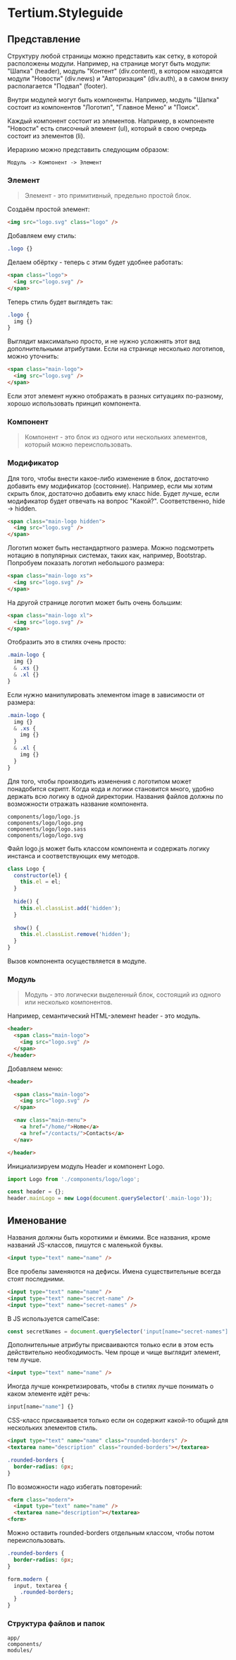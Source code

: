 # Tertium.Styleguide

## Представление

Структуру любой страницы можно представить как сетку, в которой расположены модули. Например, на странице могут быть модули: "Шапка" (header), модуль "Контент" (div.content), в котором находятся модули "Новости" (div.news) и "Авторизация" (div.auth), а в самом внизу располагается "Подвал" (footer).

Внутри модулей могут быть компоненты. Например, модуль "Шапка" состоит из компонентов "Логотип", "Главное Меню" и "Поиск".

Каждый компонент состоит из элементов. Например, в компоненте "Новости" есть списочный элемент (ul), который в свою очередь состоит из элементов (li).

Иерархию можно представить следующим образом:

```text
Модуль -> Компонент -> Элемент
```

### Элемент

> Элемент - это примитивный, предельно простой блок.

Создаём простой элемент:

```html
<img src="logo.svg" class="logo" />
```

Добавляем ему стиль:

```sass
.logo {}
```

Делаем обёртку - теперь с этим будет удобнее работать:

```html
<span class="logo">
  <img src="logo.svg" />
</span>
```

Теперь стиль будет выглядеть так:

```sass
.logo {
  img {}
}
```

Выглядит максимально просто, и не нужно усложнять этот вид дополнительными атрибутами. Если на странице несколько логотипов, можно уточнить:

```html
<span class="main-logo">
  <img src="logo.svg" />
</span>
```

Если этот элемент нужно отображать в разных ситуациях по-разному, хорошо использовать принцип компонента.

### Компонент

> Компонент - это блок из одного или нескольких элементов, который можно переиспользовать.

### Модификатор

Для того, чтобы внести какое-либо изменение в блок, достаточно добавить ему модификатор (состояние). Например, если мы хотим скрыть блок, достаточно добавить ему класс hide. Будет лучше, если модификатор будет отвечать на вопрос "Какой?". Соответственно, hide -> hidden.

```html
<span class="main-logo hidden">
  <img src="logo.svg" />
</span>
```

Логотип может быть нестандартного размера. Можно подсмотреть нотацию в популярных системах, таких как, например, Bootstrap. Попробуем показать логотип небольшого размера:

```html
<span class="main-logo xs">
  <img src="logo.svg" />
</span>
```

На другой странице логотип может быть очень большим:

```html
<span class="main-logo xl">
  <img src="logo.svg" />
</span>
```

Отобразить это в стилях очень просто:

```sass
.main-logo {
  img {}
  & .xs {}
  & .xl {}
}
```

Если нужно манипулировать элементом image в зависимости от размера:

```sass
.main-logo {
  img {}
  & .xs {
    img {}
  }
  & .xl {
    img {}
  }
}
```

Для того, чтобы производить изменения с логотипом может понадобится скрипт. Когда кода и логики становится много, удобно держать всю логику в одной директории. Названия файлов должны по возможности отражать название компонента.

```filesystem
components/logo/logo.js
components/logo/logo.png
components/logo/logo.sass
components/logo/logo.svg
```

Файл logo.js может быть классом компонента и содержать логику инстанса и соответствующих ему методов.

```javascript
class Logo {
  constructor(el) {
    this.el = el;
  }
  
  hide() {
    this.el.classList.add('hidden');
  }
  
  show() {
    this.el.classList.remove('hidden');
  }
}
```

Вызов компонента осуществляется в модуле.

### Модуль

> Модуль - это логически выделенный блок, состоящий из одного или несколько компонентов.

Например, семантический HTML-элемент header - это модуль.

```html
<header>
  <span class="main-logo">
    <img src="logo.svg" />
  </span>
</header>
```

Добавляем меню:

```html
<header>

  <span class="main-logo">
    <img src="logo.svg" />
  </span>

  <nav class="main-menu">
    <a href="/home/">Home</a>
    <a href="/contacts/">Contacts</a>
  </nav>

</header>
```

Инициализируем модуль Header и компонент Logo.

```javascript
import Logo from './components/logo/logo';

const header = {};
header.mainLogo = new Logo(document.querySelector('.main-logo'));
```

## Именование

Названия должны быть короткими и ёмкими. Все названия, кроме названий JS-классов, пишутся с маленькой буквы.

```html
<input type="text" name="name" />
```

Все пробелы заменяются на дефисы. Имена существительные всегда стоят последними.

```html
<input type="text" name="name" />
<input type="text" name="secret-name" />
<input type="text" name="secret-names" />
```

В JS используется camelCase:

```javascript
const secretNames = document.querySelector('input[name="secret-names"]');
```

Дополнительные атрибуты присваиваются только если в этом есть действительно необходимость. Чем проще и чище выглядит элемент, тем лучше.

```html
<input type="text" name="name" />
```

Иногда лучше конкретизировать, чтобы в стилях лучше понимать о каком элементе идёт речь:

```sass
input[name="name"] {}
```

CSS-класс присваивается только если он содержит какой-то общий для нескольких элементов стиль.

```html
<input type="text" name="name" class="rounded-borders" />
<textarea name="description" class="rounded-borders"></textarea>
```

```sass
.rounded-borders {
  border-radius: 6px;
}
```

По возможности надо избегать повторений:

```html
<form class="modern">
  <input type="text" name="name" />
  <textarea name="description"></textarea>
<form>
```

Можно оставить rounded-borders отдельным классом, чтобы потом переиспользовать.

```sass
.rounded-borders {
  border-radius: 6px;
}

form.modern {
  input, textarea {
    .rounded-borders;
  }
}
```

### Структура файлов и папок

```filesystem
app/
components/
modules/
```
